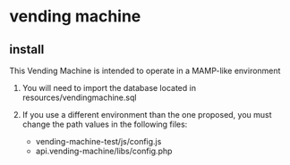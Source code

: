 # vending machine

## install

This Vending Machine is intended to operate in a MAMP-like environment

1. You will need to import the database located in resources/vendingmachine.sql

2. If you use a different environment than the one proposed, you must change the path values in the following files:
	- vending-machine-test/js/config.js
	- api.vending-machine/libs/config.php